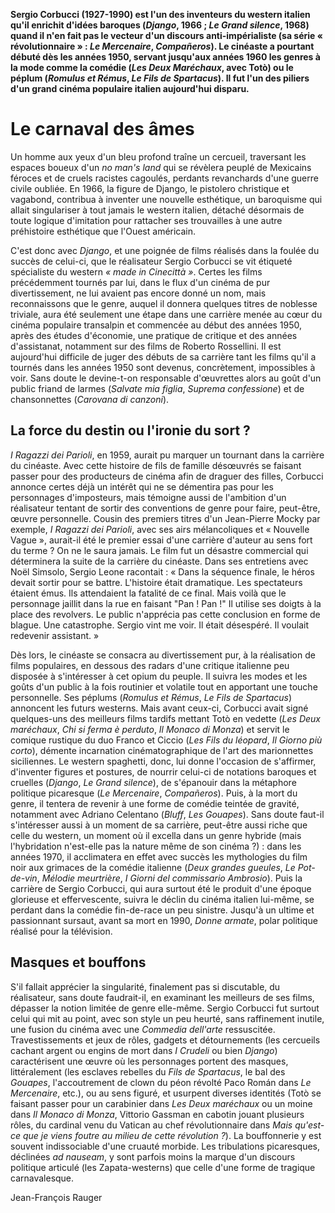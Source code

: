 **Sergio Corbucci (1927-1990) est l'un des inventeurs du western italien qu'il enrichit d'idées baroques (_Django_, 1966 ; _Le Grand silence_, 1968) quand il n'en fait pas le vecteur d'un discours anti-impérialiste (sa série « révolutionnaire » : _Le Mercenaire_, _Compañeros_). Le cinéaste a pourtant débuté dès les années 1950, servant jusqu'aux années 1960 les genres à la mode comme la comédie (_Les Deux Maréchaux_, avec Totò) ou le péplum (_Romulus et Rémus_, _Le Fils de Spartacus_). Il fut l'un des piliers d'un grand cinéma populaire italien aujourd'hui disparu.**

# Le carnaval des âmes

Un homme aux yeux d'un bleu profond traîne un cercueil, traversant les espaces boueux d'un _no man's land_ qui se révèlera peuplé de Mexicains féroces et de cruels racistes cagoulés, perdants revanchards d'une guerre civile oubliée. En 1966, la figure de Django, le pistolero christique et vagabond, contribua à inventer une nouvelle esthétique, un baroquisme qui allait singulariser à tout jamais le western italien, détaché désormais de toute logique d'imitation pour rattacher ses trouvailles à une autre préhistoire esthétique que l'Ouest américain.

C'est donc avec _Django_, et une poignée de films réalisés dans la foulée du succès de celui-ci, que le réalisateur Sergio Corbucci se vit étiqueté spécialiste du western _« made in Cinecittà »_. Certes les films précédemment tournés par lui, dans le flux d'un cinéma de pur divertissement, ne lui avaient pas encore donné un nom, mais reconnaissons que le genre, auquel il donnera quelques titres de noblesse triviale, aura été seulement une étape dans une carrière menée au cœur du cinéma populaire transalpin et commencée au début des années 1950, après des études d'économie, une pratique de critique et des années d'assistanat, notamment sur des films de Roberto Rossellini. Il est aujourd'hui difficile de juger des débuts de sa carrière tant les films qu'il a tournés dans les années 1950 sont devenus, concrètement, impossibles à voir. Sans doute le devine-t-on responsable d'œuvrettes alors au goût d'un public friand de larmes (_Salvate mia figlia_, _Suprema confessione_) et de chansonnettes (_Carovana di canzoni_).

## La force du destin ou l'ironie du sort ?

_I Ragazzi dei Parioli_, en 1959, aurait pu marquer un tournant dans la carrière du cinéaste. Avec cette histoire de fils de famille désœuvrés se faisant passer pour des producteurs de cinéma afin de draguer des filles, Corbucci annonce certes déjà un intérêt qui ne se démentira pas pour les personnages d'imposteurs, mais témoigne aussi de l'ambition d'un réalisateur tentant de sortir des conventions de genre pour faire, peut-être, œuvre personnelle. Cousin des premiers titres d'un Jean-Pierre Mocky par exemple, _I Ragazzi dei Parioli_, avec ses airs mélancoliques et « Nouvelle Vague », aurait-il été le premier essai d'une carrière d'auteur au sens fort du terme ? On ne le saura jamais. Le film fut un désastre commercial qui déterminera la suite de la carrière du cinéaste. Dans ses entretiens avec Noël Simsolo, Sergio Leone racontait : « Dans la séquence finale, le héros devait sortir pour se battre. L'histoire était dramatique. Les spectateurs étaient émus. Ils attendaient la fatalité de ce final. Mais voilà que le personnage jaillit dans la rue en faisant "Pan ! Pan !" Il utilise ses doigts à la place des revolvers. Le public n'apprécia pas cette conclusion en forme de blague. Une catastrophe. Sergio vint me voir. Il était désespéré. Il voulait redevenir assistant. »

Dès lors, le cinéaste se consacra au divertissement pur, à la réalisation de films populaires, en dessous des radars d'une critique italienne peu disposée à s'intéresser à cet opium du peuple. Il suivra les modes et les goûts d'un public à la fois routinier et volatile tout en apportant une touche personnelle. Ses péplums (_Romulus et Rémus_, _Le Fils de Spartacus_) annoncent les futurs westerns. Mais avant ceux-ci, Corbucci avait signé quelques-uns des meilleurs films tardifs mettant Totò en vedette (_Les Deux maréchaux_, _Chi si ferma è perduto_, _Il Monaco di Monza_) et servit le comique rustique du duo Franco et Ciccio (_Les Fils du léopard_, _Il Giorno più corto_), démente incarnation cinématographique de l'art des marionnettes siciliennes. Le western spaghetti, donc, lui donne l'occasion de s'affirmer, d'inventer figures et postures, de nourrir celui-ci de notations baroques et cruelles (_Django_, _Le Grand silence_), de s'épanouir dans la métaphore politique picaresque (_Le Mercenaire_, _Compañeros_). Puis, à la mort du genre, il tentera de revenir à une forme de comédie teintée de gravité, notamment avec Adriano Celentano (_Bluff_, _Les Gouapes_). Sans doute faut-il s'intéresser aussi à un moment de sa carrière, peut-être aussi riche que celle du western, un moment où il excella dans un genre hybride (mais l'hybridation n'est-elle pas la nature même de son cinéma ?) : dans les années 1970, il acclimatera en effet avec succès les mythologies du film noir aux grimaces de la comédie italienne (_Deux grandes gueules_, _Le Pot-de-vin_, _Mélodie meurtrière_, _I Giorni del commissario Ambrosio_). Puis la carrière de Sergio Corbucci, qui aura surtout été le produit d'une époque glorieuse et effervescente, suivra le déclin du cinéma italien lui-même, se perdant dans la comédie fin-de-race un peu sinistre. Jusqu'à un ultime et passionnant sursaut, avant sa mort en 1990, _Donne armate_, polar politique réalisé pour la télévision.

## Masques et bouffons

S'il fallait apprécier la singularité, finalement pas si discutable, du réalisateur, sans doute faudrait-il, en examinant les meilleurs de ses films, dépasser la notion limitée de genre elle-même. Sergio Corbucci fut surtout celui qui mit au point, avec son style un peu heurté, sans raffinement inutile, une fusion du cinéma avec une _Commedia dell'arte_ ressuscitée. Travestissements et jeux de rôles, gadgets et détournements (les cercueils cachant argent ou engins de mort dans _I Crudeli_ ou bien _Django_) caractérisent une œuvre où les personnages portent des masques, littéralement (les esclaves rebelles du _Fils de Spartacus_, le bal des _Gouapes_, l'accoutrement de clown du péon révolté Paco Román dans _Le Mercenaire_, etc.), ou au sens figuré, et usurpent diverses identités (Totò se faisant passer pour un carabinier dans _Les Deux maréchaux_ ou un moine dans _Il Monaco di Monza_, Vittorio Gassman en cabotin jouant plusieurs rôles, du cardinal venu du Vatican au chef révolutionnaire dans _Mais qu'est-ce que je viens foutre au milieu de cette révolution ?_). La bouffonnerie y est souvent indissociable d'une cruauté morbide. Les tribulations picaresques, déclinées _ad nauseam_, y sont parfois moins la marque d'un discours politique articulé (les Zapata-westerns) que celle d'une forme de tragique carnavalesque.

Jean-François Rauger
